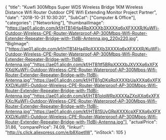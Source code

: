 {
	"title": "Kuwfi 300Mbps Super WDS Wireless Bridge 1KM Wireless Distance Wifi Router Outdoor CPE Wifi Extending Monitor Project Partner",
	"date": "2018-10-31 10:30:20",
	"SubCat": ["Computer & Office"],
	"categories": ["Networking"],
	"thumbnailImage": "https://ae01.alicdn.com/kf/HTB14Ha4RpXXXXb3XXXXq6xXFXXXR/KuWFi-Outdoor-Wireless-CPE-Router-Waterproof-AP-300Mbps-Wifi-Router-Extender-Repeater-Bridge-with-11dBi-Antenna.jpg_220x220.jpg",
	"BigImage": ["https://ae01.alicdn.com/kf/HTB14Ha4RpXXXXb3XXXXq6xXFXXXR/KuWFi-Outdoor-Wireless-CPE-Router-Waterproof-AP-300Mbps-Wifi-Router-Extender-Repeater-Bridge-with-11dBi-Antenna.jpg","https://ae01.alicdn.com/kf/HTB1tf5BRpXXXXbJXVXXq6xXFXXXd/KuWFi-Outdoor-Wireless-CPE-Router-Waterproof-AP-300Mbps-Wifi-Router-Extender-Repeater-Bridge-with-11dBi-Antenna.jpg","https://ae01.alicdn.com/kf/HTB1gDKsRpXXXXbUaXXXq6xXFXXXD/KuWFi-Outdoor-Wireless-CPE-Router-Waterproof-AP-300Mbps-Wifi-Router-Extender-Repeater-Bridge-with-11dBi-Antenna.jpg","https://ae01.alicdn.com/kf/HTB1olqWRpXXXXaZXpXXq6xXFXXXc/KuWFi-Outdoor-Wireless-CPE-Router-Waterproof-AP-300Mbps-Wifi-Router-Extender-Repeater-Bridge-with-11dBi-Antenna.jpg","https://ae01.alicdn.com/kf/HTB1SUyGRpXXXXcpXFXXq6xXFXXXD/KuWFi-Outdoor-Wireless-CPE-Router-Waterproof-AP-300Mbps-Wifi-Router-Extender-Repeater-Bridge-with-11dBi-Antenna.jpg"],
	"actualPrice": 31.86,
	"comparePrice": 74.09,
	"linkurl": "http://s.click.aliexpress.com/e/b8XpetlW",
	"inStock": 105
}
